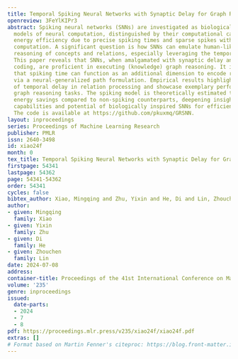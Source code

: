 ```yaml
---
title: Temporal Spiking Neural Networks with Synaptic Delay for Graph Reasoning
openreview: 3FeYlKIPr3
abstract: Spiking neural networks (SNNs) are investigated as biologically inspired
  models of neural computation, distinguished by their computational capability and
  energy efficiency due to precise spiking times and sparse spikes with event-driven
  computation. A significant question is how SNNs can emulate human-like graph-based
  reasoning of concepts and relations, especially leveraging the temporal domain optimally.
  This paper reveals that SNNs, when amalgamated with synaptic delay and temporal
  coding, are proficient in executing (knowledge) graph reasoning. It is elucidated
  that spiking time can function as an additional dimension to encode relation properties
  via a neural-generalized path formulation. Empirical results highlight the efficacy
  of temporal delay in relation processing and showcase exemplary performance in diverse
  graph reasoning tasks. The spiking model is theoretically estimated to achieve $20\times$
  energy savings compared to non-spiking counterparts, deepening insights into the
  capabilities and potential of biologically inspired SNNs for efficient reasoning.
  The code is available at https://github.com/pkuxmq/GRSNN.
layout: inproceedings
series: Proceedings of Machine Learning Research
publisher: PMLR
issn: 2640-3498
id: xiao24f
month: 0
tex_title: Temporal Spiking Neural Networks with Synaptic Delay for Graph Reasoning
firstpage: 54341
lastpage: 54362
page: 54341-54362
order: 54341
cycles: false
bibtex_author: Xiao, Mingqing and Zhu, Yixin and He, Di and Lin, Zhouchen
author:
- given: Mingqing
  family: Xiao
- given: Yixin
  family: Zhu
- given: Di
  family: He
- given: Zhouchen
  family: Lin
date: 2024-07-08
address:
container-title: Proceedings of the 41st International Conference on Machine Learning
volume: '235'
genre: inproceedings
issued:
  date-parts:
  - 2024
  - 7
  - 8
pdf: https://proceedings.mlr.press/v235/xiao24f/xiao24f.pdf
extras: []
# Format based on Martin Fenner's citeproc: https://blog.front-matter.io/posts/citeproc-yaml-for-bibliographies/
---
```


